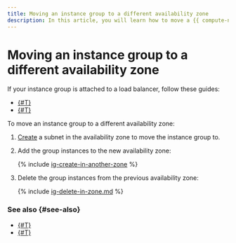 ```yaml
---
title: Moving an instance group to a different availability zone
description: In this article, you will learn how to move a {{ compute-name }} instance group across availability zones.
---
```


# Moving an instance group to a different availability zone


If your instance group is attached to a load balancer, follow these guides:
* [{#T}](move-group-with-nlb.md)
* [{#T}](move-group-with-alb.md)

To move an instance group to a different availability zone:
1. [Create](../../../vpc/operations/subnet-create.md) a subnet in the availability zone to move the instance group to.
1. Add the group instances to the new availability zone:

   {% include [ig-create-in-another-zone](../../../_includes/compute/ig-create-in-another-zone.md) %}

1. Delete the group instances from the previous availability zone:

   {% include [ig-delete-in-zone.md](../../../_includes/compute/ig-delete-in-zone.md) %}

### See also {#see-also}

* [{#T}](move-group-with-nlb.md)
* [{#T}](move-group-with-alb.md)